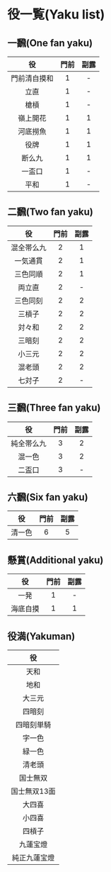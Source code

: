 # 役一覧(Yaku list)

## 一飜(One fan yaku)

| 役 | 門前 | 副露 |
|:---:|:---:|:---:|
| 門前清自摸和 | 1 | - |
| 立直 | 1 | - |
| 槍槓 | 1 | - |
| 嶺上開花 | 1 | 1 |
| 河底撈魚 | 1 | 1 |
| 役牌 | 1 | 1 |
| 断么九 | 1 | 1 |
| 一盃口 | 1 | - |
| 平和 | 1 | - |

## 二飜(Two fan yaku)

| 役 | 門前 | 副露 |
|:---:|:---:|:---:|
| 混全帯么九 | 2 | 1 |
| 一気通貫 | 2 | 1 |
| 三色同順 | 2 | 1 |
| 両立直 | 2 | - |
| 三色同刻 | 2 | 2 |
| 三槓子 | 2 | 2 |
| 対々和 | 2 | 2 |
| 三暗刻 | 2 | 2 |
| 小三元 | 2 | 2 | 
| 混老頭 | 2 | 2 |
| 七対子 | 2 | - |

## 三飜(Three fan yaku)

| 役 | 門前 | 副露 |
|:---:|:---:|:---:|
| 純全帯么九 | 3 | 2 |
| 混一色 | 3 | 2 |
| 二盃口 | 3 | - |

## 六飜(Six fan yaku)

| 役 | 門前 | 副露 |
|:---:|:---:|:---:|
| 清一色 | 6 | 5 |

## 懸賞(Additional yaku)

| 役 | 門前 | 副露 |
|:---:|:---:|:---:|
| 一発 | 1 | - |
| 海底自摸 | 1 | 1 |


## 役満(Yakuman)

| 役 |
|:---:|
| 天和 |
| 地和 |
| 大三元 |
| 四暗刻 |
| 四暗刻単騎 |
| 字一色 |
| 緑一色 |
| 清老頭 |
| 国士無双 |
| 国士無双13面 |
| 大四喜 |
| 小四喜 |
| 四槓子 |
| 九蓮宝燈 |
| 純正九蓮宝燈 |